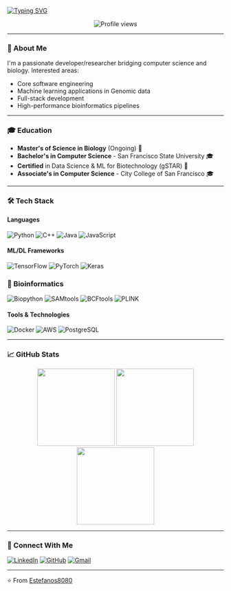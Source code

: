 [![Typing SVG](https://readme-typing-svg.herokuapp.com?font=Fira+Code&weight=600&size=28&duration=3000&pause=1000&color=22D3E3&center=true&vCenter=true&width=900&lines=Hi+%F0%9F%91%8B%2C+I'm+Estefanos;Core+Software+Engineer+🔧+×+Genomic+Algorithms+🧬)](https://github.com/Estefanos8080)

<p align="center">
  <img src="https://komarev.com/ghpvc/?username=Estefanos8080&label=Profile+Views&color=blueviolet&style=flat" alt="Profile views" />
</p>

---

### 🔬 About Me
I'm a passionate developer/researcher bridging computer science and biology. Interested areas:
- Core software engineering
- Machine learning applications in Genomic data
- Full-stack development
- High-performance bioinformatics pipelines

---

### 🎓 Education
- **Master's of Science in Biology** (Ongoing) 🧪
- **Bachelor's in Computer Science** - San Francisco State University 🎓
- **Certified** in Data Science & ML for Biotechnology (gSTAR) 📜
- **Associate's in Computer Science** - City College of San Francisco 🎓

---

### 🛠️ Tech Stack

#### **Languages**
![Python](https://img.shields.io/badge/-Python-3776AB?logo=python&logoColor=white)
![C++](https://img.shields.io/badge/-C++-00599C?logo=c%2B%2B&logoColor=white)
![Java](https://img.shields.io/badge/-Java-007396?logo=java&logoColor=white)
![JavaScript](https://img.shields.io/badge/-JavaScript-F7DF1E?logo=javascript&logoColor=black)

#### **ML/DL Frameworks**
![TensorFlow](https://img.shields.io/badge/-TensorFlow-FF6F00?logo=tensorflow&logoColor=white)
![PyTorch](https://img.shields.io/badge/-PyTorch-EE4C2C?logo=pytorch&logoColor=white)
![Keras](https://img.shields.io/badge/-Keras-D00000?logo=keras&logoColor=white)

### 🧬 Bioinformatics
![Biopython](https://img.shields.io/badge/Biopython-38761D)
![SAMtools](https://img.shields.io/badge/-SAMtools-2E5B82)
![BCFtools](https://img.shields.io/badge/-BCFtools-5699D1)
![PLINK](https://img.shields.io/badge/PLINK-1D2B64)

#### **Tools & Technologies**
![Docker](https://img.shields.io/badge/-Docker-2496ED?logo=docker&logoColor=white)
![AWS](https://img.shields.io/badge/-AWS-232F3E?logo=amazon-aws&logoColor=white)
![PostgreSQL](https://img.shields.io/badge/-PostgreSQL-336791?logo=postgresql&logoColor=white)

---

### 📈 GitHub Stats

<p align="center">
  <img height="180em" src="https://github-readme-stats.vercel.app/api?username=Estefanos8080&show_icons=true&theme=dark&hide_border=true&include_all_commits=true&count_private=true"/>
  <img height="180em" src="https://github-readme-stats.vercel.app/api/top-langs/?username=Estefanos8080&layout=compact&theme=dark&hide_border=true&hide=php"/>
  <img height="180em" src="https://github-readme-streak-stats.herokuapp.com/?user=Estefanos8080&theme=dark&hide_border=true"/>
</p>

---

### 🤝 Connect With Me

[![LinkedIn](https://img.shields.io/badge/-LinkedIn-0077B5?logo=linkedin&logoColor=white)](https://www.linkedin.com/in/estefanos-kebebew1122b41b5/)
[![GitHub](https://img.shields.io/badge/-GitHub-181717?logo=github&logoColor=white)](https://github.com/Estefanos8080)
[![Gmail](https://img.shields.io/badge/-Gmail-D14836?logo=gmail&logoColor=white)](mailto:estefanosswe@gmail.com)

---

⭐ From [Estefanos8080](https://github.com/Estefanos8080)
